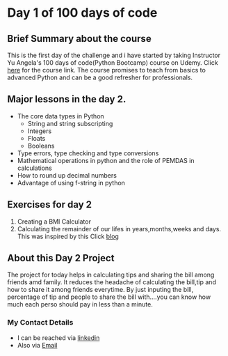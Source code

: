 # Day 1 of 100 days of code 

## **Brief Summary about the course**
 This is the first day of the challenge and i have started by taking Instructor Yu Angela's 100 days of code(Python Bootcamp) course on Udemy. Click [here](https://www.udemy.com/course/100-days-of-code) for the course link. The course promises to teach from basics to advanced Python and can be a good refresher for professionals.

## **Major lessons in the day 2.**
- The core data types in Python
  - String and string subscripting
  - Integers
  - Floats
  - Booleans
- Type errors, type checking and type conversions
- Mathematical operations in python and the role of PEMDAS in calculations
- How to round up decimal numbers  
- Advantage of using f-string in python

## **Exercises for day 2**

1) Creating a BMI Calculator
2) Calculating the remainder of our lifes in years,months,weeks and days. This was inspired by this Click [blog](https://waitbutwhy.com/2014/05/life-weeks.html)


## **About this Day 2 Project**
The project for today helps in calculating tips and sharing the bill among friends amd family. It reduces the headache of calculating the bill,tip and how to share it among friends everytime. By just inputing the bill, percentage of tip and people to share the bill with....you can know how much each perso should pay in less than a minute.


### My Contact Details
- I can be reached via [linkedin](www.linkedin.com/oludolapo-oketunji)
- Also via [Email](oketunjioludolapo1@gmail.com)
